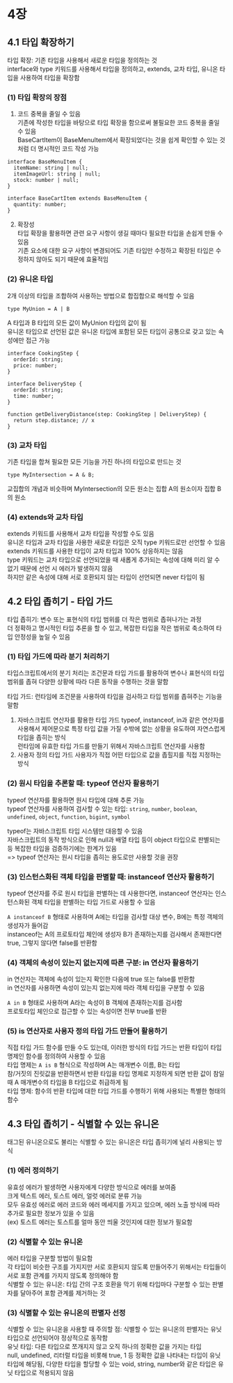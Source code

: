 # 4장

## 4.1 타입 확장하기

타입 확장: 기존 타입을 사용해서 새로운 타입을 정의하는 것  
interface와 type 키워드를 사용해서 타입을 정의하고, extends, 교차 타입, 유니온 타입을 사용하여 타입을 확장함

### (1) 타입 확장의 장점

1. 코드 중복을 줄일 수 있음  
   기존에 작성한 타입을 바탕으로 타입 확장을 함으로써 불필요한 코드 중복을 줄일 수 있음  
   BaseCartItem이 BaseMenuItem에서 확장되었다는 것을 쉽게 확인할 수 있는 것처럼 더 명시적인 코드 작성 가능

```
interface BaseMenuItem {
  itemName: string | null;
  itemImageUrl: string | null;
  stock: number | null;
}

interface BaseCartItem extends BaseMenuItem {
  quantity: number;
}
```

2. 확장성  
   타입 확장을 활용하면 관련 요구 사항이 생길 때마다 필요한 타입을 손쉽게 만들 수 있음  
   기존 요소에 대한 요구 사항이 변경되어도 기존 타입만 수정하고 확장된 타입은 수정하지 않아도 되기 때문에 효율적임

### (2) 유니온 타입

2개 이상의 타입을 조합하여 사용하는 방법으로 합집합으로 해석할 수 있음

```
type MyUnion = A | B
```

A 타입과 B 타입의 모든 값이 MyUnion 타입의 값이 됨  
유니온 타입으로 선언된 값은 유니온 타입에 포함된 모든 타입이 공통으로 갖고 있는 속성에만 접근 가능

```
interface CookingStep {
  orderId: string;
  price: number;
}

interface DeliveryStep {
  orderId: string;
  time: number;
}

function getDeliveryDistance(step: CookingStep | DeliveryStep) {
  return step.distance; // x
}
```

### (3) 교차 타입

기존 타입을 합쳐 필요한 모든 기능을 가진 하나의 타입으로 만드는 것

```
type MyIntersection = A & B;
```

교집합의 개념과 비슷하며 MyIntersection의 모든 원소는 집합 A의 원소이자 집합 B의 원소

### (4) extends와 교차 타입

extends 키워드를 사용해서 교차 타입을 작성할 수도 있음  
유니온 타입과 교차 타입을 사용한 새로운 타입은 오직 type 키워드로만 선언할 수 있음  
extends 키워드를 사용한 타입이 교차 타입과 100% 상응하지는 않음  
type 키워드는 교차 타입으로 선언되었을 때 새롭게 추가되는 속성에 대해 미리 알 수 없기 때문에 선언 시 에러가 발생하지 않음  
하지만 같은 속성에 대해 서로 호환되지 않는 타입이 선언되면 never 타입이 됨

## 4.2 타입 좁히기 - 타입 가드

타입 좁히기: 변수 또는 표현식의 타입 범위를 더 작은 범위로 좁혀나가는 과정  
더 정확하고 명시적인 타입 추론을 할 수 있고, 복잡한 타입을 작은 범위로 축소하여 타입 안정성을 높일 수 있음

### (1) 타입 가드에 따라 분기 처리하기

타입스크립트에서의 분기 처리는 조건문과 타입 가드를 활용하여 변수나 표현식의 타입 범위를 좁혀 다양한 상황에 따라 다른 동작을 수행하는 것을 말함

타입 가드: 런타임에 조건문을 사용하여 타입을 검사하고 타입 범위를 좁혀주는 기능을 말함

1. 자바스크립트 연산자를 활용한 타입 가드
   typeof, instanceof, in과 같은 연산자를 사용해서 제어문으로 특정 타입 값을 가질 수밖에 없는 상황을 유도하여 자연스럽게 타입을 좁히는 방식  
   런타임에 유효한 타입 가드를 만들기 위해서 자바스크립트 연산자를 사용함
2. 사용자 정의 타입 가드
   사용자가 직접 어떤 타입으로 값을 좁힐지를 직접 지정하는 방식

### (2) 원시 타입을 추론할 때: typeof 연산자 활용하기

typeof 연산자를 활용하면 원시 타입에 대해 추론 가능  
typeof 연산자를 사용하여 검사할 수 있는 타입: `string`, `number`, `boolean`, `undefined`, `object`, `function`, `bigint`, `symbol`

typeof는 자바스크립트 타입 시스템만 대응할 수 있음  
자바스크립트의 동작 방식으로 인해 null과 배열 타입 등이 object 타입으로 판별되는 등 복잡한 타입을 검증하기에는 한계가 있음  
=> typeof 연산자는 원시 타입을 좁히는 용도로만 사용할 것을 권장

### (3) 인스턴스화된 객체 타입을 판별할 때: instanceof 연산자 활용하기

typeof 연산자를 주로 원시 타입을 판별하는 데 사용한다면, instanceof 연산자는 인스턴스화된 객체 타입을 판별하는 타입 가드로 사용할 수 있음

`A instanceof B` 형태로 사용하며 A에는 타입을 검사할 대상 변수, B에는 특정 객체의 생성자가 들어감  
instanceof는 A의 프로토타입 체인에 생성자 B가 존재하는지를 검사해서 존재한다면 true, 그렇지 않다면 false를 반환함

### (4) 객체의 속성이 있는지 없는지에 따른 구분: in 연산자 활용하기

in 연산자는 객체에 속성이 있는지 확인한 다음에 true 또는 false를 반환함  
in 연산자를 사용하면 속성이 있는지 없는지에 따라 객체 타입을 구분할 수 있음

`A in B` 형태로 사용하며 A라는 속성이 B 객체에 존재하는지를 검사함  
프로토타입 체인으로 접근할 수 있는 속성이면 전부 true를 반환

### (5) is 연산자로 사용자 정의 타입 가드 만들어 활용하기

직접 타입 가드 함수를 만들 수도 있는데, 이러한 방식의 타입 가드는 반환 타입이 타입 명제인 함수를 정의하여 사용할 수 있음  
타입 명제는 `A is B` 형식으로 작성하며 A는 매개변수 이름, B는 타입  
참/거짓의 진릿값을 반환하면서 반환 타입을 타입 명제로 지정하게 되면 반환 값이 참일 때 A 매개변수의 타입을 B 타입으로 취급하게 됨  
타입 명제: 함수의 반환 타입에 대한 타입 가드를 수행하기 위해 사용되는 특별한 형태의 함수

## 4.3 타입 좁히기 - 식별할 수 있는 유니온

태그된 유니온으로도 불리는 식별할 수 있는 유니온은 타입 좁히기에 널리 사용되는 방식

### (1) 에러 정의하기

유효성 에러가 발생하면 사용자에게 다양한 방식으로 에러를 보여줌  
크게 텍스트 에러, 토스트 에러, 얼럿 에러로 분류 가능  
모두 유효성 에러로 에러 코드와 에러 메세지를 가지고 있으며, 에러 노출 방식에 따라 추가로 필요한 정보가 있을 수 있음  
(ex) 토스트 에러는 토스트를 얼마 동안 띄울 것인지에 대한 정보가 필요함

### (2) 식별할 수 있는 유니온

에러 타입을 구분할 방법이 필요함  
각 타입이 비슷한 구조를 가지지만 서로 호환되지 않도록 만들어주기 위해서는 타입들이 서로 포함 관계를 가지지 않도록 정의해야 함  
식별할 수 있는 유니온: 타입 간의 구조 호환을 막기 위해 타입마다 구분할 수 있는 판별자를 달아주어 포함 관계를 제거하는 것

### (3) 식별할 수 있는 유니온의 판별자 선정

식별할 수 있는 유니온을 사용할 때 주의할 점: 식별할 수 있는 유니온의 판별자는 유닛 타입으로 선언되어야 정상적으로 동작함  
유닛 타입: 다른 타입으로 쪼개지지 않고 오직 하나의 정확한 값을 가지는 타입  
null, undefined, 리터럴 타입을 비롯해 true, 1 등 정확한 값을 나타내는 타입이 유닛 타입에 해당됨, 다양한 타입을 할당할 수 있는 void, string, number와 같은 타입은 유닛 타입으로 적용되지 않음
